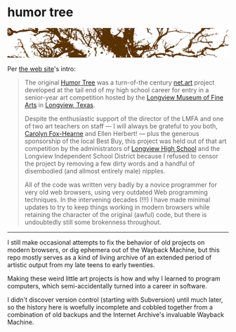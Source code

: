 # humor tree

<img src="./original/ht/images/tree_bg.gif">

Per [the web site][ht]'s intro:

> The original [Humor Tree][ht] was a turn-of-the century [net.art][] project
> developed at the tail end of my high school career for entry in a senior-year
> art competition hosted by the [Longview Museum of Fine Arts][lmfa] in
> [Longview, Texas][lv].
>
> Despite the enthusiastic support of the director of the LMFA and one of two
> art teachers on staff — I will always be grateful to you both, [Carolyn
> Fox-Hearne][cfh] and Ellen Herbert! — plus the generous sponsorship of the
> local Best Buy, this project was held out of that art competition by the
> administrators of [Longview High School][lhs] and the Longview Independent
> School District because I refused to censor the project by removing a few
> dirty words and a handful of disembodied (and allmost entirely male) nipples.
>
> All of the code was written very badly by a novice programmer for very old
> web browsers, using very outdated Web programming techniques. In the
> intervening decades (!!!) I have made minimal updates to try to keep things
> working in modern browsers while retaining the character of the original
> (awful) code, but there is undoubtedly still some brokenness throughout.

---

I still make occasional attempts to fix the behavior of old projects on modern
browsers, or dig ephemera out of the Wayback Machine, but this repo mostly
serves as a kind of living archive of an extended period of artistic output
from my late teens to early twenties.

Making these weird little art projects is how and why I learned to program
computers, which semi-accidentally turned into a career in software.

I didn't discover version control (starting with Subversion) until much later,
so the history here is woefully incomplete and cobbled together from a
combination of old backups and the Internet Archive's invaluable Wayback
Machine.

[ht]: https://humortree.org/
[net.art]: https://en.wikipedia.org/wiki/Net.art
[lmfa]: https://www.lmfa.org/
[lv]: https://en.wikipedia.org/wiki/Longview%2C_Texas
[lhs]: https://en.wikipedia.org/wiki/Longview_High_School
[cfh]: http://www.foxhearne.com/
